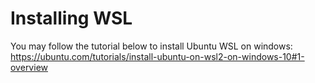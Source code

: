 # Installing WSL
You may follow the tutorial below to install Ubuntu WSL on windows:
https://ubuntu.com/tutorials/install-ubuntu-on-wsl2-on-windows-10#1-overview
